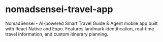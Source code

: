 # nomadsensei-travel-app
NomadSensei - AI-powered Smart Travel Guide &amp; Agent mobile app built with React Native and Expo. Features landmark identification, real-time travel information, and custom itinerary planning.
